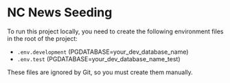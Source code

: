 # NC News Seeding

To run this project locally, you need to create the following environment files in the root of the project:

- `.env.development` (PGDATABASE=your_dev_database_name)
- `.env.test` (PGDATABASE=your_dev_database_name_test)

These files are ignored by Git, so you must create them manually.

